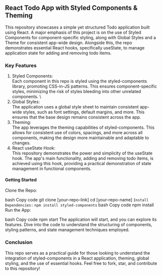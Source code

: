 ## React Todo App with Styled Components & Theming
This repository showcases a simple yet structured Todo application built using React. A major emphasis of this project is on the use of Styled Components for component-specific styling, along with Global Styles and a Theme for consistent app-wide design. Alongside this, the repo demonstrates essential React hooks, specifically useState, to manage application state for adding and removing todo items.

### Key Features
1. Styled Components: \
Each component in this repo is styled using the styled-components library, promoting CSS-in-JS patterns. This ensures component-specific styles, minimizing the risk of styles bleeding into other unrelated components. \
2. Global Styles: \
The application uses a global style sheet to maintain consistent app-wide styles, such as font settings, default margins, and more. This ensures that the base design remains consistent across the app.
3. Theming: \
The app leverages the theming capabilities of styled-components. This allows for consistent use of colors, spacings, and more across all components, making the design more maintainable and adaptable to changes.
4. React useState Hook: \
This repository demonstrates the power and simplicity of the useState hook. The app's main functionality, adding and removing todo items, is achieved using this hook, providing a practical demonstration of state management in functional components.
#### Getting Started
Clone the Repo: 

bash
Copy code
git clone [your-repo-link]
cd [your-repo-name]
`Install Dependencies:`
`npm install styled-components`
bash
Copy code
npm install
Run the App:

bash
Copy code
npm start
The application will start, and you can explore its features. Dive into the code to understand the structuring of components, styling patterns, and state management techniques employed.

### Conclusion
This repo serves as a practical guide for those looking to understand the integration of styled-components in a React application, theming, global styling, and the use of essential hooks. Feel free to fork, star, and contribute to this repository!
